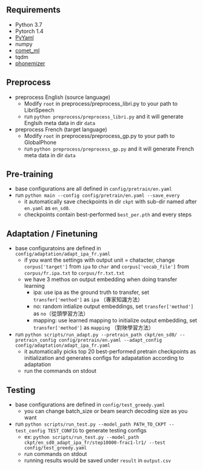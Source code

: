 ## Requirements
- Python 3.7
- Pytorch 1.4
- [PyYaml](https://pyyaml.org/wiki/PyYAMLDocumentation)
- numpy
- [comet_ml](https://www.comet.ml/site/)
- tqdm 
- [phonemizer](https://github.com/bootphon/phonemizer)

## Preprocess
- preprocess English (source language)
    - Modify ```root``` in preprocess/preprocess_libri.py to your path to LibriSpeech 
    - run ```python preprocess/preprocess_libri.py``` and it will generate Englsih meta data in dir ```data```
- preprocess French (target language)
    - Modify ```root``` in preprocess/preprocess_gp.py to your path to GlobalPhone 
    - run ```python preprocess/preprocess_gp.py``` and it will generate French meta data in dir ```data```


## Pre-training
- base configurations are all defined in `config/pretrain/en.yaml`
- run ```python main --config config/pretrain/en.yaml --save_every ```
    - it automatically save checkpoints in dir ```ckpt``` with sub-dir named after ```en.yaml``` as ```en_sd0```. 
    - checkpoints contain best-performed ```best_per.pth``` and every steps 

## Adaptation / Finetuning
- base configuratoins are defined in ```config/adaptation/adapt_ipa_fr.yaml```
    - if you want the settings with output unit = chatacter, change ```corpus['target']``` from ```ipa``` to ```char``` and ```corpus['vocab_file']``` from ```corpus/fr.ipa.txt``` to ```corpus/fr.txt.txt```
    - we have 3 methos on output embedding when doing transfer learning 
        - ipa: use ipa as the ground truth to transfer, set ```transfer['method']``` as ```ipa``` （專家知識方法）
        - no: random intialize output embeddings, set ```transfer['method']``` as ```no```（從頭學習方法）
        - mapping: use learned mapping to initialize output embedding, set ```transfer['method']``` as ```mapping``` （對映學習方法）
- run ```python scripts/run_adapt.py --pretrain_path ckpt/en_sd0/ --pretrain_config config/pretrain/en.yaml --adapt_config config/adaptation/adapt_ipa_fr.yaml``` 
    - it automatically picks top 20 best-performed pretrain checkpoints as initialization and generates configs for adapatation according to adaptation 
    - run the commands on stdout 


## Testing 
- base configurations are defined in ```config/test_greedy.yaml```
    - you can change batch_size or beam search decoding size as you want
- run ```python scripts/run_test.py --model_path PATH_TO_CKPT --test_config TEST_CONFIG``` to generate testing configs
    - ex: ```python scripts/run_test.py --model_path ckpt/en_sd0_adapt_ipa_fr/step10000-frac1-lr1/ --test config/test_greedy.yaml```
    - run commands on stdout
    - running results would be saved under ```result``` in ```output.csv```

